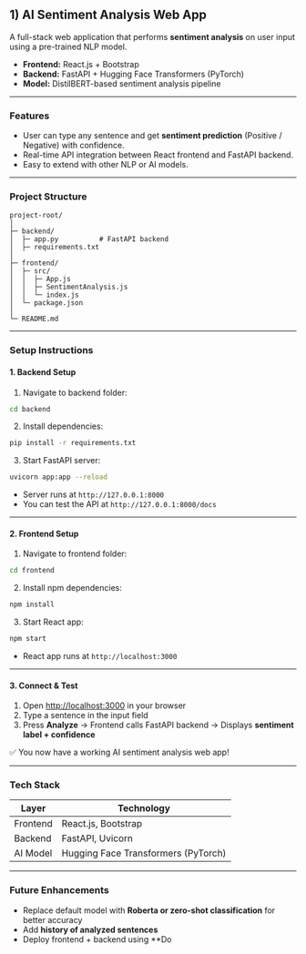 ## 1) AI Sentiment Analysis Web App

A full-stack web application that performs **sentiment analysis** on user input using a pre-trained NLP model.

* **Frontend:** React.js + Bootstrap
* **Backend:** FastAPI + Hugging Face Transformers (PyTorch)
* **Model:** DistilBERT-based sentiment analysis pipeline

---

### Features

* User can type any sentence and get **sentiment prediction** (Positive / Negative) with confidence.
* Real-time API integration between React frontend and FastAPI backend.
* Easy to extend with other NLP or AI models.

---

### Project Structure

```
project-root/
│
├─ backend/
│  ├─ app.py          # FastAPI backend
│  ├─ requirements.txt
│
├─ frontend/
│  ├─ src/
│  │  ├─ App.js
│  │  ├─ SentimentAnalysis.js
│  │  └─ index.js
│  └─ package.json
│
└─ README.md
```

---

### Setup Instructions

#### 1. Backend Setup

1. Navigate to backend folder:

```bash
cd backend
```

2. Install dependencies:

```bash
pip install -r requirements.txt
```

3. Start FastAPI server:

```bash
uvicorn app:app --reload
```

* Server runs at `http://127.0.0.1:8000`
* You can test the API at `http://127.0.0.1:8000/docs`

---

#### 2. Frontend Setup

1. Navigate to frontend folder:

```bash
cd frontend
```

2. Install npm dependencies:

```bash
npm install
```

3. Start React app:

```bash
npm start
```

* React app runs at `http://localhost:3000`

---

#### 3. Connect & Test

1. Open [http://localhost:3000](http://localhost:3000) in your browser
2. Type a sentence in the input field
3. Press **Analyze** → Frontend calls FastAPI backend → Displays **sentiment label + confidence**

✅ You now have a working AI sentiment analysis web app!

---

### Tech Stack

| Layer    | Technology                          |
| -------- | ----------------------------------- |
| Frontend | React.js, Bootstrap                 |
| Backend  | FastAPI, Uvicorn                    |
| AI Model | Hugging Face Transformers (PyTorch) |

---

### Future Enhancements

* Replace default model with **Roberta or zero-shot classification** for better accuracy
* Add **history of analyzed sentences**
* Deploy frontend + backend using \*\*Do

